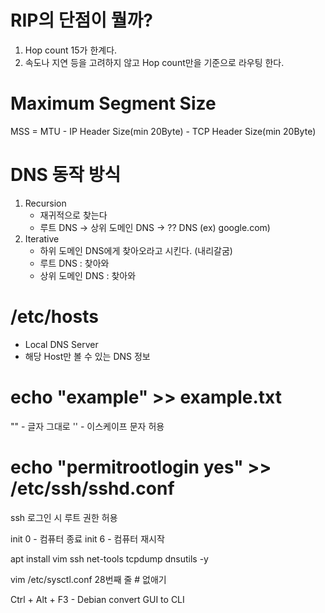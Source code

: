 # RIP의 단점이 뭘까?
1. Hop count 15가 한계다.
2. 속도나 지연 등을 고려하지 않고 Hop count만을 기준으로 라우팅 한다.

# Maximum Segment Size
MSS = MTU - IP Header Size(min 20Byte) - TCP Header Size(min 20Byte)

# DNS 동작 방식
1. Recursion
	- 재귀적으로 찾는다
	- 루트 DNS -> 상위 도메인 DNS -> ?? DNS (ex) google.com)
2. Iterative
	- 하위 도메인 DNS에게 찾아오라고 시킨다. (내리갈굼)
	- 루트 DNS : 찾아와
	- 상위 도메인 DNS : 찾아와

# /etc/hosts 
- Local DNS Server
- 해당 Host만 볼 수 있는 DNS 정보

# echo "example" >> example.txt
"" - 글자 그대로
'' - 이스케이프 문자 허용

# echo "permitrootlogin yes" >> /etc/ssh/sshd.conf
ssh 로그인 시 루트 권한 허용

init 0 - 컴퓨터 종료
init 6 - 컴퓨터 재시작

apt install vim ssh net-tools tcpdump dnsutils -y

vim /etc/sysctl.conf 28번째 줄 # 없애기

Ctrl + Alt + F3 - Debian convert GUI to CLI


